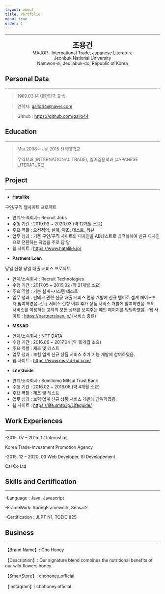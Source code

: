 ```yaml
---
layout: about
title: Portfolio
menu: true
order: 1
---
```


* * *
<center>
<span style=
"font-size:170%;
font-weight:bold">
조용건
</span>
</center>

<center>MAJOR : International Trade, Japanese Literature</center>

<center>Jeonbuk National University</center>

<center>Namwon-si, Jeollabuk-do, Republic of Korea</center>

## Personal Data
---
> 1989.03.14 대한민국 출생

> 연락처: gallo44@naver.com

> Github : <a href="https://github.com/gallo44">https://github.com/gallo44</a>


## Education
---
> Mar.2008 ~ Jul.2015 전북대학교
>
> 무역학과 (INTERNATIONAL TRADE), 일어일문학과 (JAPANESE LITERATURE)


## Project
---

* **Hatalike**

구인/구직 웹사이트 프로젝트

- 연계/소속회사 : Recruit Jobs
- 수행 기간 : 2019.03 ~ 2020.03 (약 12개월 소요)
- 주요 역할 : 요건정의, 설계, 제조, 테스트, 리뷰
- 업무 성과 : 기존 구인/구직 사이트의 디자인을 AB테스트로 최적화하여 신규 디자인으로 전환하는 작업을 주로 담 당
- 웹 사이트 : https://www.hatalike.jp/

* **Partners Loan**

당일 신청 당일 대출 서비스 프로젝트

- 연계/소속회사 : Recruit Technologies
- 수행 기간 : 2017.05 ~ 2019.02 (약 21개월 소요)
- 주요 역할 : 기본 설계~시스템 테스트
- 업무 성과 : 핀테크 관련 신규 대출 서비스 런칭 개발에 신규 멤버로 설계 페이즈부터 참여하였음.
              신규 서비스 런칭 이후 추가 상품 서비스 개발에 참여하였음.
              특히 서비스를 이용하는 고객의 모든 상태를 보여주는 메인 페이지를 담당하였음.
-웹 사이트 : https://partnersloan.jp/ (서비스 종료)

* **MS&AD**

- 연계/소속회사 : NTT DATA
- 수행 기간 : 2016.06 ~ 2017.04 (약 10개월 소요)
- 주요 역할 : 제조 및 테스트
- 업무 성과 : 보험 업계 신규 상품 서비스 추가 기능 개발에 참여하였음.
- 웹 사이트 : https://www.ms-ad-hd.com/

* **Life Guide**

- 연계/소속회사 : Sumitomo Mitsui Trust Bank
- 수행 기간 : 2016.02 ~ 2016.05 (약 4개월 소요)
- 주요 역할 : 제조 및 테스트
- 업무 성과 : 보험 업계 신규 상품 서비스 개발에 참여하였음.
- 웹 사이트 : https://life.smtb.jp/Lifeguide/

## Work Experiences
---
-2015. 07 – 2015. 12 Internship,

Korea Trade-Investment Promotion Agency

-2015. 12 – 2020. 03 Web Developer, SI Developement

Cal Co Ltd


## Skills and Certification
---
-Language : Java, Javascript

-FrameWork: SpringFramework, Seasar2

-Certification : JLPT N1, TOEIC 825

## Business
---
【Brand Name】: Cho Honey

【Description】: Our signature blend combines the nutritional benefits of our wild flowers honey.

【SmartStore】: <a herf="https://smartstore.naver.com/chohoney_official">chohoney_official</a>

【Instagram】: <a herf="https://www.instagram.com/chohoney.official/">chohoney.official</a>




